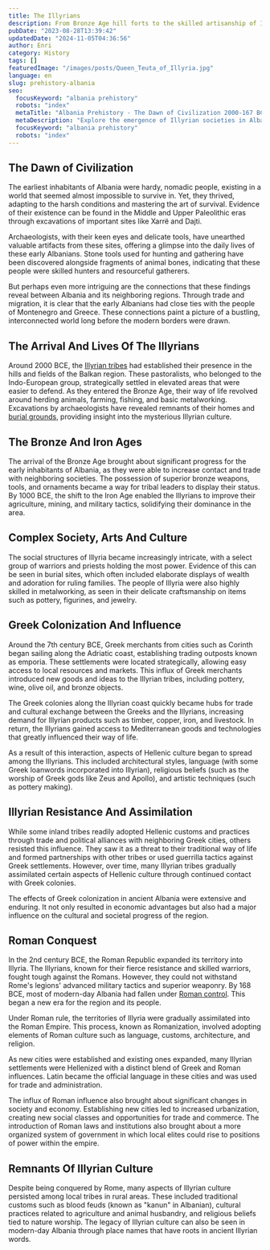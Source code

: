 ```yaml
---
title: The Illyrians
description: From Bronze Age hill forts to the skilled artisanship of Iron Age Illyria, Albania's tribal origins shaped its unique identity on the frontier of the Mediterranean world.
pubDate: "2023-08-28T13:39:42"
updatedDate: "2024-11-05T04:36:56"
author: Enri
category: History
tags: []
featuredImage: "/images/posts/Queen_Teuta_of_Illyria.jpg"
language: en
slug: prehistory-albania
seo:
  focusKeyword: "albania prehistory"
  robots: "index"
  metaTitle: "Albania Prehistory - The Dawn of Civilization 2000-167 BCE"
  metaDescription: "Explore the emergence of Illyrian societies in Albania during the Bronze and Iron Ages, their cultural achievements and resistance against Roman conquest."
  focusKeyword: "albania prehistory"
  robots: "index"
---
```


## The Dawn of Civilization

The earliest inhabitants of Albania were hardy, nomadic people, existing in a world that seemed almost impossible to survive in. Yet, they thrived, adapting to the harsh conditions and mastering the art of survival. Evidence of their existence can be found in the Middle and Upper Paleolithic eras through excavations of important sites like Xarrë and Dajti.

Archaeologists, with their keen eyes and delicate tools, have unearthed valuable artifacts from these sites, offering a glimpse into the daily lives of these early Albanians. Stone tools used for hunting and gathering have been discovered alongside fragments of animal bones, indicating that these people were skilled hunters and resourceful gatherers.

But perhaps even more intriguing are the connections that these findings reveal between Albania and its neighboring regions. Through trade and migration, it is clear that the early Albanians had close ties with the people of Montenegro and Greece. These connections paint a picture of a bustling, interconnected world long before the modern borders were drawn.

## The Arrival And Lives Of The Illyrians

Around 2000 BCE, the [Illyrian tribes](https://albaniavisit.com/the-illyrians/) had established their presence in the hills and fields of the Balkan region. These pastoralists, who belonged to the Indo-European group, strategically settled in elevated areas that were easier to defend. As they entered the Bronze Age, their way of life revolved around herding animals, farming, fishing, and basic metalworking. Excavations by archaeologists have revealed remnants of their homes and [burial grounds](/images/posts/Kalmenica-Tumulus-Albania-Museum.png), providing insight into the mysterious Illyrian culture.

## The Bronze And Iron Ages

The arrival of the Bronze Age brought about significant progress for the early inhabitants of Albania, as they were able to increase contact and trade with neighboring societies. The possession of superior bronze weapons, tools, and ornaments became a way for tribal leaders to display their status. By 1000 BCE, the shift to the Iron Age enabled the Illyrians to improve their agriculture, mining, and military tactics, solidifying their dominance in the area.

## Complex Society, Arts And Culture

The social structures of Illyria became increasingly intricate, with a select group of warriors and priests holding the most power. Evidence of this can be seen in burial sites, which often included elaborate displays of wealth and adoration for ruling families. The people of Illyria were also highly skilled in metalworking, as seen in their delicate craftsmanship on items such as pottery, figurines, and jewelry.

## Greek Colonization And Influence

Around the 7th century BCE, Greek merchants from cities such as Corinth began sailing along the Adriatic coast, establishing trading outposts known as emporia. These settlements were located strategically, allowing easy access to local resources and markets. This influx of Greek merchants introduced new goods and ideas to the Illyrian tribes, including pottery, wine, olive oil, and bronze objects.

The Greek colonies along the Illyrian coast quickly became hubs for trade and cultural exchange between the Greeks and the Illyrians, increasing demand for Illyrian products such as timber, copper, iron, and livestock. In return, the Illyrians gained access to Mediterranean goods and technologies that greatly influenced their way of life.

As a result of this interaction, aspects of Hellenic culture began to spread among the Illyrians. This included architectural styles, language (with some Greek loanwords incorporated into Illyrian), religious beliefs (such as the worship of Greek gods like Zeus and Apollo), and artistic techniques (such as pottery making).

## Illyrian Resistance And Assimilation

While some inland tribes readily adopted Hellenic customs and practices through trade and political alliances with neighboring Greek cities, others resisted this influence. They saw it as a threat to their traditional way of life and formed partnerships with other tribes or used guerrilla tactics against Greek settlements. However, over time, many Illyrian tribes gradually assimilated certain aspects of Hellenic culture through continued contact with Greek colonies.

The effects of Greek colonization in ancient Albania were extensive and enduring. It not only resulted in economic advantages but also had a major influence on the cultural and societal progress of the region.

## Roman Conquest

In the 2nd century BCE, the Roman Republic expanded its territory into Illyria. The Illyrians, known for their fierce resistance and skilled warriors, fought tough against the Romans. However, they could not withstand Rome's legions' advanced military tactics and superior weaponry. By 168 BCE, most of modern-day Albania had fallen under [Roman control](https://albaniavisit.com/albanias-roman-era/). This began a new era for the region and its people.

Under Roman rule, the territories of Illyria were gradually assimilated into the Roman Empire. This process, known as Romanization, involved adopting elements of Roman culture such as language, customs, architecture, and religion.

As new cities were established and existing ones expanded, many Illyrian settlements were Hellenized with a distinct blend of Greek and Roman influences. Latin became the official language in these cities and was used for trade and administration.

The influx of Roman influence also brought about significant changes in society and economy. Establishing new cities led to increased urbanization, creating new social classes and opportunities for trade and commerce. The introduction of Roman laws and institutions also brought about a more organized system of government in which local elites could rise to positions of power within the empire.

## Remnants Of Illyrian Culture

Despite being conquered by Rome, many aspects of Illyrian culture persisted among local tribes in rural areas. These included traditional customs such as blood feuds (known as "kanun" in Albanian), cultural practices related to agriculture and animal husbandry, and religious beliefs tied to nature worship. The legacy of Illyrian culture can also be seen in modern-day Albania through place names that have roots in ancient Illyrian words.

